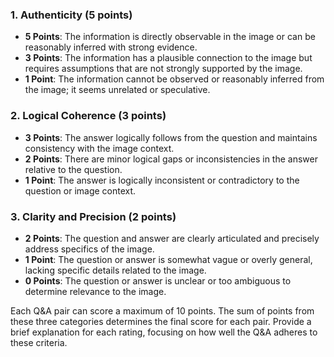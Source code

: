 ### 1. Authenticity (5 points)
- **5 Points**: The information is directly observable in the image or can be reasonably inferred with strong evidence.
- **3 Points**: The information has a plausible connection to the image but requires assumptions that are not strongly supported by the image.
- **1 Point**: The information cannot be observed or reasonably inferred from the image; it seems unrelated or speculative.

### 2. Logical Coherence (3 points)
- **3 Points**: The answer logically follows from the question and maintains consistency with the image context.
- **2 Points**: There are minor logical gaps or inconsistencies in the answer relative to the question.
- **1 Point**: The answer is logically inconsistent or contradictory to the question or image context.

### 3. Clarity and Precision (2 points)
- **2 Points**: The question and answer are clearly articulated and precisely address specifics of the image.
- **1 Point**: The question or answer is somewhat vague or overly general, lacking specific details related to the image.
- **0 Points**: The question or answer is unclear or too ambiguous to determine relevance to the image.

Each Q&A pair can score a maximum of 10 points. The sum of points from these three categories determines the final score for each pair. Provide a brief explanation for each rating, focusing on how well the Q&A adheres to these criteria.
